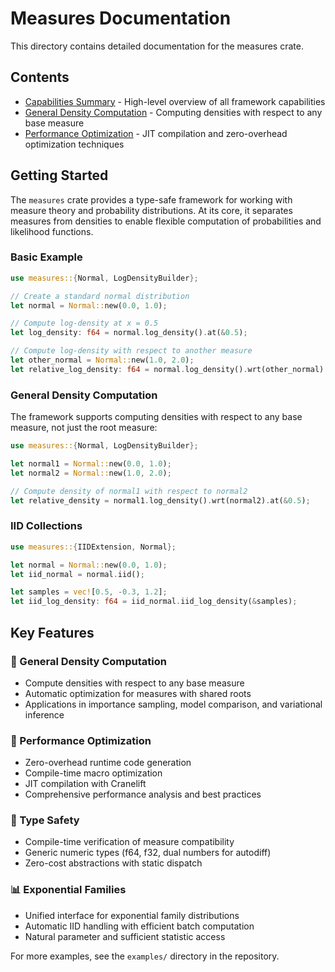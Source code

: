 # Measures Documentation

This directory contains detailed documentation for the measures crate.

## Contents

- [Capabilities Summary](capabilities_summary.md) - High-level overview of all framework capabilities
- [General Density Computation](general_density_computation.md) - Computing densities with respect to any base measure
- [Performance Optimization](performance_optimization.md) - JIT compilation and zero-overhead optimization techniques

## Getting Started

The `measures` crate provides a type-safe framework for working with measure theory
and probability distributions. At its core, it separates measures from densities
to enable flexible computation of probabilities and likelihood functions.

### Basic Example

```rust
use measures::{Normal, LogDensityBuilder};

// Create a standard normal distribution
let normal = Normal::new(0.0, 1.0);

// Compute log-density at x = 0.5
let log_density: f64 = normal.log_density().at(&0.5);

// Compute log-density with respect to another measure
let other_normal = Normal::new(1.0, 2.0);
let relative_log_density: f64 = normal.log_density().wrt(other_normal).at(&0.5);
```

### General Density Computation

The framework supports computing densities with respect to any base measure, not just the root measure:

```rust
use measures::{Normal, LogDensityBuilder};

let normal1 = Normal::new(0.0, 1.0);
let normal2 = Normal::new(1.0, 2.0);

// Compute density of normal1 with respect to normal2
let relative_density = normal1.log_density().wrt(normal2).at(&0.5);
```

### IID Collections

```rust
use measures::{IIDExtension, Normal};

let normal = Normal::new(0.0, 1.0);
let iid_normal = normal.iid();

let samples = vec![0.5, -0.3, 1.2];
let iid_log_density: f64 = iid_normal.iid_log_density(&samples);
```

## Key Features

### 🎯 General Density Computation
- Compute densities with respect to any base measure
- Automatic optimization for measures with shared roots
- Applications in importance sampling, model comparison, and variational inference

### 🚀 Performance Optimization  
- Zero-overhead runtime code generation
- Compile-time macro optimization
- JIT compilation with Cranelift
- Comprehensive performance analysis and best practices

### 🔧 Type Safety
- Compile-time verification of measure compatibility
- Generic numeric types (f64, f32, dual numbers for autodiff)
- Zero-cost abstractions with static dispatch

### 📊 Exponential Families
- Unified interface for exponential family distributions
- Automatic IID handling with efficient batch computation
- Natural parameter and sufficient statistic access

For more examples, see the `examples/` directory in the repository. 